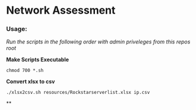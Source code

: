 # Network Assessment 

### Usage: 
*Run the scripts in the following order with admin priveleges from this repos root*

**Make Scripts Executable**
```
chmod 700 *.sh 
```

**Convert xlsx to csv**
```
./xlsx2csv.sh resources/Rockstarserverlist.xlsx ip.csv
```

**
```


```


```


```